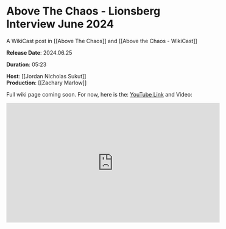 # Above The Chaos - Lionsberg Interview June 2024

A WikiCast post in [[Above The Chaos]] and [[Above the Chaos - WikiCast]]  

**Release Date**: 2024.06.25

**Duration**: 05:23

**Host**: [[Jordan Nicholas Sukut]]  
**Production**: [[Zachary Marlow]]  

Full wiki page coming soon. For now, here is the: [YouTube Link](https://youtu.be/L0jUhqTWmO8?si=ee0Z05f9ORUNZ1yk) and Video: 



<div style="text-align:center"><iframe width="560" height="315" src="https://www.youtube.com/embed/L0jUhqTWmO8?si=ee0Z05f9ORUNZ1yk" title="YouTube video player" frameborder="0" allow="accelerometer; autoplay; clipboard-write; encrypted-media; gyroscope; picture-in-picture" allowfullscreen></iframe></div>

